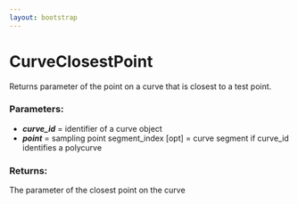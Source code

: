 ```yaml
---
layout: bootstrap
---
```


# CurveClosestPoint

Returns parameter of the point on a curve that is closest to a test point.
          

### Parameters:

- ***curve_id*** = identifier of a curve object
- ***point*** = sampling point
segment_index [opt] = curve segment if curve_id identifies a polycurve
        

### Returns:


The parameter of the closest point on the curve
        


